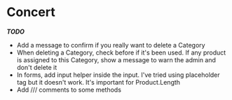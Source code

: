 # Concert

___TODO___

- Add a message to confirm if you really want to delete a Category
- When deleting a Category, check before if it's been used. If any product is assigned to this Category, show a message to warn the admin and don't delete it
- In forms, add input helper inside the input. I've tried using placeholder tag but it doesn't work. It's important for Product.Length
- Add /// comments to some methods
